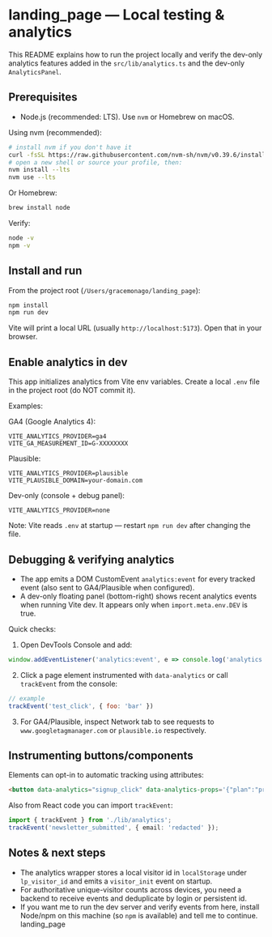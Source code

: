 # landing_page — Local testing & analytics

This README explains how to run the project locally and verify the dev-only analytics features added in the `src/lib/analytics.ts` and the dev-only `AnalyticsPanel`.

## Prerequisites

- Node.js (recommended: LTS). Use `nvm` or Homebrew on macOS.

Using nvm (recommended):

```bash
# install nvm if you don't have it
curl -fsSL https://raw.githubusercontent.com/nvm-sh/nvm/v0.39.6/install.sh | bash
# open a new shell or source your profile, then:
nvm install --lts
nvm use --lts
```

Or Homebrew:

```bash
brew install node
```

Verify:

```bash
node -v
npm -v
```

## Install and run

From the project root (`/Users/gracemonago/landing_page`):

```bash
npm install
npm run dev
```

Vite will print a local URL (usually `http://localhost:5173`). Open that in your browser.

## Enable analytics in dev

This app initializes analytics from Vite env variables. Create a local `.env` file in the project root (do NOT commit it).

Examples:

GA4 (Google Analytics 4):

```
VITE_ANALYTICS_PROVIDER=ga4
VITE_GA_MEASUREMENT_ID=G-XXXXXXXX
```

Plausible:

```
VITE_ANALYTICS_PROVIDER=plausible
VITE_PLAUSIBLE_DOMAIN=your-domain.com
```

Dev-only (console + debug panel):

```
VITE_ANALYTICS_PROVIDER=none
```

Note: Vite reads `.env` at startup — restart `npm run dev` after changing the file.

## Debugging & verifying analytics

- The app emits a DOM CustomEvent `analytics:event` for every tracked event (also sent to GA4/Plausible when configured).
- A dev-only floating panel (bottom-right) shows recent analytics events when running Vite dev. It appears only when `import.meta.env.DEV` is true.

Quick checks:

1. Open DevTools Console and add:

```js
window.addEventListener('analytics:event', e => console.log('analytics:event', e.detail));
```

2. Click a page element instrumented with `data-analytics` or call `trackEvent` from the console:

```js
// example
trackEvent('test_click', { foo: 'bar' })
```

3. For GA4/Plausible, inspect Network tab to see requests to `www.googletagmanager.com` or `plausible.io` respectively.

## Instrumenting buttons/components

Elements can opt-in to automatic tracking using attributes:

```html
<button data-analytics="signup_click" data-analytics-props='{"plan":"pro"}'>Sign up</button>
```

Also from React code you can import `trackEvent`:

```ts
import { trackEvent } from './lib/analytics';
trackEvent('newsletter_submitted', { email: 'redacted' });
```

## Notes & next steps

- The analytics wrapper stores a local visitor id in `localStorage` under `lp_visitor_id` and emits a `visitor_init` event on startup.
- For authoritative unique-visitor counts across devices, you need a backend to receive events and deduplicate by login or persistent id.
- If you want me to run the dev server and verify events from here, install Node/npm on this machine (so `npm` is available) and tell me to continue.
landing_page
